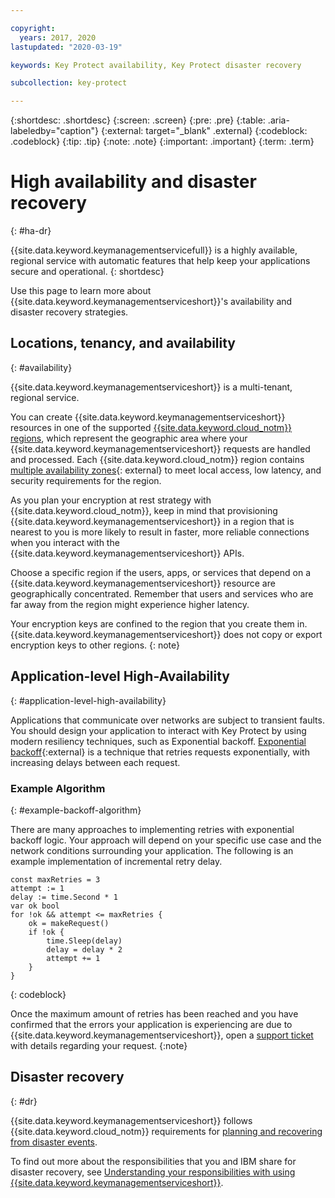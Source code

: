 ```yaml
---

copyright:
  years: 2017, 2020
lastupdated: "2020-03-19"

keywords: Key Protect availability, Key Protect disaster recovery

subcollection: key-protect

---
```


{:shortdesc: .shortdesc}
{:screen: .screen}
{:pre: .pre}
{:table: .aria-labeledby="caption"}
{:external: target="_blank" .external}
{:codeblock: .codeblock}
{:tip: .tip}
{:note: .note}
{:important: .important}
{:term: .term}

# High availability and disaster recovery
{: #ha-dr}

{{site.data.keyword.keymanagementservicefull}} is a highly available, regional
service with automatic features that help keep your applications secure and
operational.
{: shortdesc}

Use this page to learn more about {{site.data.keyword.keymanagementserviceshort}}'s
availability and disaster recovery strategies.

## Locations, tenancy, and availability
{: #availability}

{{site.data.keyword.keymanagementserviceshort}} is a multi-tenant, regional
service.

You can create {{site.data.keyword.keymanagementserviceshort}} resources in one
of the supported
[{{site.data.keyword.cloud_notm}} regions](/docs/key-protect?topic=key-protect-regions#regions),
which represent the geographic area where your
{{site.data.keyword.keymanagementserviceshort}} requests are handled and
processed. Each {{site.data.keyword.cloud_notm}} region contains
[multiple availability zones](https://www.ibm.com/blogs/bluemix/2018/06/expansion-availability-zones-global-regions/){: external}
to meet local access, low latency, and security requirements for the region.

As you plan your encryption at rest strategy with {{site.data.keyword.cloud_notm}},
keep in mind that provisioning {{site.data.keyword.keymanagementserviceshort}}
in a region that is nearest to you is more likely to result in faster, more
reliable connections when you interact with the {{site.data.keyword.keymanagementserviceshort}}
APIs.

Choose a specific region if the users, apps, or services that depend on a
{{site.data.keyword.keymanagementserviceshort}} resource are geographically
concentrated. Remember that users and services who are far away from the region
might experience higher latency.

Your encryption keys are confined to the region that you create them in.
{{site.data.keyword.keymanagementserviceshort}} does not copy or export
encryption keys to other regions.
{: note}

## Application-level High-Availability
{: #application-level-high-availability}

Applications that communicate over networks are subject to transient faults. You should design your application to interact with Key Protect by using modern 
resiliency techniques, such as Exponential backoff. [Exponential backoff](https://en.wikipedia.org/wiki/Exponential_backoff){:external} is a technique that retries 
requests exponentially, with increasing delays between each request.

### Example Algorithm
{: #example-backoff-algorithm}

There are many approaches to implementing retries with exponential backoff logic. Your approach will depend on your specific use case and the network conditions 
surrounding your application. The following is an example implementation of incremental retry delay.

```
const maxRetries = 3
attempt := 1
delay := time.Second * 1
var ok bool
for !ok && attempt <= maxRetries {
    ok = makeRequest()
    if !ok {
        time.Sleep(delay)
        delay = delay * 2
        attempt += 1
    }
}
```
{: codeblock}

Once the maximum amount of retries has been reached and you have confirmed that the errors your application is experiencing are due to {{site.data.keyword.keymanagementserviceshort}}, open a [support ticket](https://github.ibm.com/kms/customer-issues) with details regarding your request.
{:note}

## Disaster recovery
{: #dr}

{{site.data.keyword.keymanagementserviceshort}} follows {{site.data.keyword.cloud_notm}}
requirements for
[planning and recovering from disaster events](/docs/overview?topic=overview-zero-downtime#disaster-recovery).

To find out more about the responsibilities that you and IBM share for disaster
recovery, see
[Understanding your responsibilities with using {{site.data.keyword.keymanagementserviceshort}}](/docs/key-protect?topic=key-protect-shared-responsibilities#disaster-recovery).
